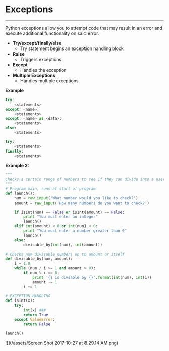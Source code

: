# Exceptions

---

Python exceptions allow you to attempt code that may result in an error and execute additional functionality on said error.

* **Try/except/finally/else**
  * Try statement begins an exception handling block
* **Raise**
  * Triggers exceptions
* **Except**
  * Handles the exception
* **Multiple Exceptions**
  * Handles multiple exceptions

**Example**

```py
try:
    <statements>
except: <name>:
    <statements>
except: <name> as <data>:
    <statements>
else:
    <statements>

try:
    <statements>
finally:
    <statements>
```

**Example 2:**

```py
"""
Checks a certain range of numbers to see if they can divide into a user specified num
"""
# Program main, runs at start of program
def launch():
    num = raw_input('What number would you like to check?')
    amount = raw_input('How many numbers do you want to check?')

    if isInt(num) == False or isInt(amount) == False:
        print "You must enter an integer"
        launch() 
    elif int(amount) < 0 or int(num) < 0:
        print "You must enter a number greater than 0"
        launch() 
    else:
        divisable_by(int(num), int(amount))

# Checks num divisable numbers up to amount or itself
def divisable_by(num, amount):
    i = 1.0
    while (num / i >= 1 and amount > 0):
        if num % i == 0:
            print '{} is divsable by {}'.format(int(num), int(i))
            amount -= 1
        i += 1

# EXCEPTION HANDLING
def isInt(x):
    try:
        int(x) ###
        return True
    except ValueError:
        return False

launch()
```

![](/assets/Screen Shot 2017-10-27 at 8.29.14 AM.png)

